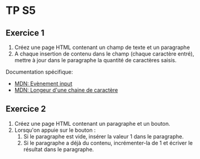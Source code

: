 # TP S5

## Exercice 1

1. Créez une page HTML contenant un champ de texte et un paragraphe
2. A chaque insertion de contenu dans le champ (chaque caractère entré), mettre à jour dans le paragraphe la quantité de caractères saisis.

Documentation spécifique:

- [MDN: Evènement input](https://developer.mozilla.org/fr/docs/Web/API/HTMLElement/input_event)
- [MDN: Longeur d'une chaine de caractère](https://developer.mozilla.org/fr/docs/Web/JavaScript/Reference/Objets_globaux/String/length)

## Exercice 2

1. Créez une page HTML contenant un paragraphe et un bouton.
2. Lorsqu'on appuie sur le bouton :
   1. Si le paragraphe est vide, insérer la valeur 1 dans le paragraphe.
   2. Si le paragraphe a déjà du contenu, incrémenter-la de 1 et écriver le résultat dans le paragraphe.

